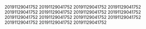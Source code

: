 20191129041752
20191129041752
20191129041752
20191129041752
20191129041752
20191129041752
20191129041752
20191129041752
20191129041752
20191129041752
20191129041752
20191129041752
20191129041752
20191129041752
20191129041752
